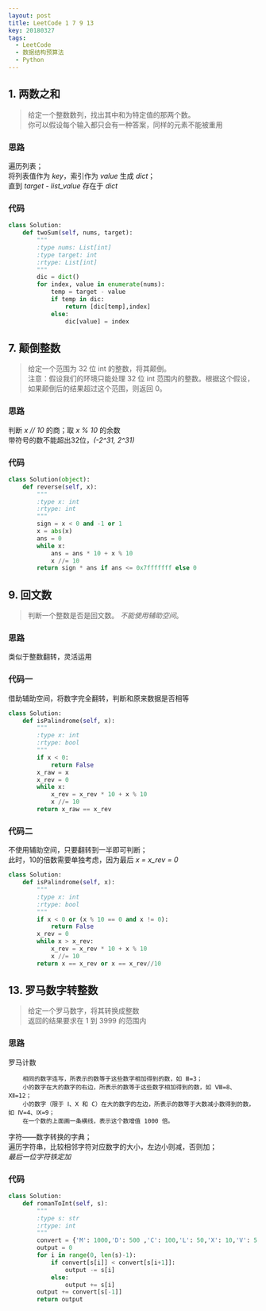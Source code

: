 ```yaml
---
layout: post
title: LeetCode 1 7 9 13
key: 20180327
tags: 
  - LeetCode
  - 数据结构预算法
  - Python
---
```


## 1. 两数之和
> 给定一个整数数列，找出其中和为特定值的那两个数。  
> 你可以假设每个输入都只会有一种答案，同样的元素不能被重用

### 思路
遍历列表；  
将列表值作为 _key_，索引作为 _value_ 生成 _dict_；  
直到 _target - list_value_ 存在于 _dict_

### 代码
```python
class Solution:
    def twoSum(self, nums, target):
        """
        :type nums: List[int]
        :type target: int
        :rtype: List[int]
        """
        dic = dict()
        for index, value in enumerate(nums):
            temp = target - value
            if temp in dic:
                return [dic[temp],index]
            else:
                dic[value] = index
```

## 7. 颠倒整数
> 给定一个范围为 32 位 int 的整数，将其颠倒。  
> 注意：假设我们的环境只能处理 32 位 int 范围内的整数。根据这个假设，如果颠倒后的结果超过这个范围，则返回 0。

### 思路
判断 _x // 10_ 的商；取 _x % 10_ 的余数   
带符号的数不能超出32位，_(-2^31, 2^31)_

### 代码
```python
class Solution(object):
    def reverse(self, x):
        """
        :type x: int
        :rtype: int
        """
        sign = x < 0 and -1 or 1
        x = abs(x)
        ans = 0
        while x:
            ans = ans * 10 + x % 10
            x //= 10
        return sign * ans if ans <= 0x7fffffff else 0
```

## 9. 回文数
> 判断一个整数是否是回文数。 *不能使用辅助空间*。

### 思路
类似于整数翻转，灵活运用

### 代码一
借助辅助空间，将数字完全翻转，判断和原来数据是否相等

```python
class Solution:
    def isPalindrome(self, x):
        """
        :type x: int
        :rtype: bool
        """
        if x < 0:
            return False
        x_raw = x
        x_rev = 0
        while x:
            x_rev = x_rev * 10 + x % 10
            x //= 10
        return x_raw == x_rev
```

### 代码二
不使用辅助空间，只要翻转到一半即可判断；  
此时，10的倍数需要单独考虑，因为最后 _x = x_rev = 0_

```python
class Solution:
    def isPalindrome(self, x):
        """
        :type x: int
        :rtype: bool
        """
        if x < 0 or (x % 10 == 0 and x != 0):
            return False
        x_rev = 0
        while x > x_rev:
            x_rev = x_rev * 10 + x % 10
            x //= 10
        return x == x_rev or x == x_rev//10
```

## 13. 罗马数字转整数
> 给定一个罗马数字，将其转换成整数  
> 返回的结果要求在 1 到 3999 的范围内

### 思路
罗马计数
```罗马数字采用七个罗马字母作数字，即Ⅰ（1）、X（10）、C（100）、M（1000）、V（5）、L（50）、D（500）。记数的方法：  
    相同的数字连写，所表示的数等于这些数字相加得到的数，如 Ⅲ=3；  
    小的数字在大的数字的右边，所表示的数等于这些数字相加得到的数，如 Ⅷ=8、Ⅻ=12；  
    小的数字（限于 Ⅰ、X 和 C）在大的数字的左边，所表示的数等于大数减小数得到的数，如 Ⅳ=4、Ⅸ=9；  
    在一个数的上面画一条横线，表示这个数增值 1000 倍。
```
字符——数字转换的字典；  
遍历字符串，比较相邻字符对应数字的大小，左边小则减，否则加；  
_最后一位字符铁定加_

### 代码
```python
class Solution:
    def romanToInt(self, s):
        """
        :type s: str
        :rtype: int
        """
        convert = {'M': 1000,'D': 500 ,'C': 100,'L': 50,'X': 10,'V': 5,'I': 1}
        output = 0
        for i in range(0, len(s)-1):
            if convert[s[i]] < convert[s[i+1]]:
                output -= s[i]
            else:
                output += s[i]
        output += convert[s[-1]]
        return output
```